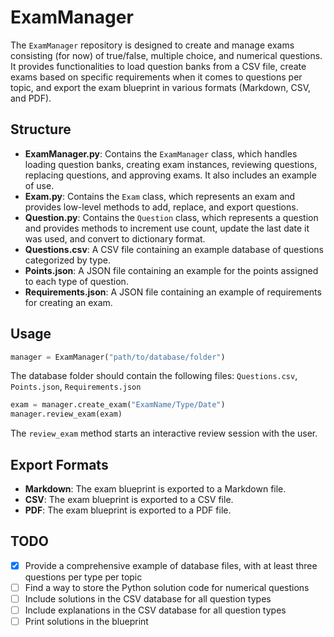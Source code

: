 # ExamManager

The `ExamManager` repository is designed to create and manage exams consisting (for now) of true/false, multiple choice, and numerical questions. 
It provides functionalities to load question banks from a CSV file, create exams based on specific requirements when it comes to questions per topic, and export the exam blueprint in various formats (Markdown, CSV, and PDF).

## Structure

- **ExamManager.py**: Contains the `ExamManager` class, which handles loading question banks, creating exam instances, reviewing questions, replacing questions, and approving exams. It also includes an example of use.
- **Exam.py**: Contains the `Exam` class, which represents an exam and provides low-level methods to add, replace, and export questions.
- **Question.py**: Contains the `Question` class, which represents a question and provides methods to increment use count, update the last date it was used, and convert to dictionary format.
- **Questions.csv**: A CSV file containing an example database of questions categorized by type.
- **Points.json**: A JSON file containing an example for the points assigned to each type of question.
- **Requirements.json**: A JSON file containing an example of requirements for creating an exam.

## Usage
  
```python
manager = ExamManager("path/to/database/folder")
```
The database folder should contain the following files: `Questions.csv`, `Points.json`, `Requirements.json`

```python
exam = manager.create_exam("ExamName/Type/Date")
manager.review_exam(exam)
```
The `review_exam` method starts an interactive review session with the user.

## Export Formats

- **Markdown**: The exam blueprint is exported to a Markdown file.
- **CSV**: The exam blueprint is exported to a CSV file.
- **PDF**: The exam blueprint is exported to a PDF file.

## TODO

- [x] Provide a comprehensive example of database files, with at least three questions per type per topic
- [ ] Find a way to store the Python solution code for numerical questions
- [ ] Include solutions in the CSV database for all question types
- [ ] Include explanations in the CSV database for all question types
- [ ] Print solutions in the blueprint